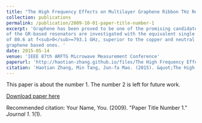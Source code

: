 ```yaml
---
title: "The High Frequency Effects on Multilayer Graphene Ribbon THz Resonators"
collection: publications
permalink: /publication/2009-10-01-paper-title-number-1
excerpt: 'Graphene has been proved to be one of the promising candidate materials for high-frequency applications. The multilayer graphene ribbon (GR) based resonators are proposed and characterized in this work. The geometry- dependent resonant frequencies (f0) and unloaded Q-factors (Q<sub>u</sub>) 
of the GR-based resonators are investigated with the equivalent single conductor (ESC) model. It is found that by intercalation doping with AsF5, the graphene resonators can provide a high Q<sub>u</sub> 
of 80.6 at f<sub>0</sub>=793.1 GHz, superior to the copper and neutral 
graphene based ones. '
date: 2015-05-14
venue: 'IEEE 87th ARFTG Microwave Measurement Conference'
paperurl: 'http://haotian-zhang.github.io/files/The High Frequency Effects on Multilayer Graphene Ribbon THz Resonators.pdf'
citation: 'Haotian Zhang, Min Tang, Jun-fa Mao. (2015). &quot;The High Frequency Effects on Multilayer Graphene Ribbon THz Resonators.&quot; <i>IEEE 87th ARFTG Microwave Measurement Conference</i>. 1(1).'
---
```

This paper is about the number 1. The number 2 is left for future work.

[Download paper here](http://haotian-zhang.github.io/files/paper1.pdf)

Recommended citation: Your Name, You. (2009). "Paper Title Number 1." <i>Journal 1</i>. 1(1).